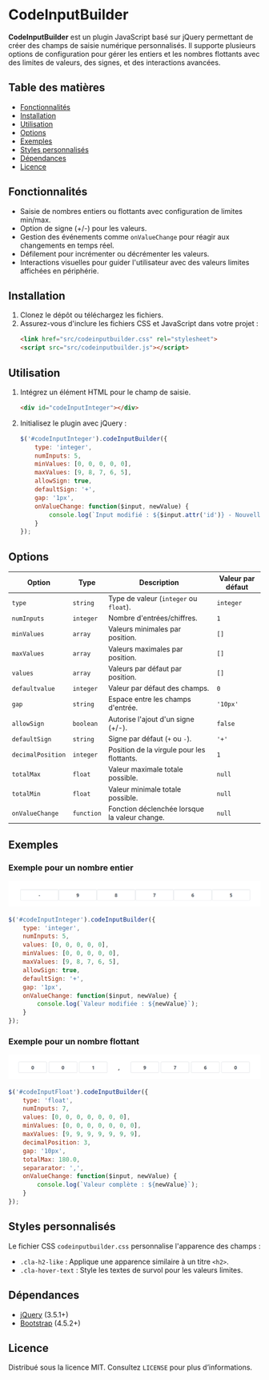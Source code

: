 
# CodeInputBuilder

**CodeInputBuilder** est un plugin JavaScript basé sur jQuery permettant de créer des champs de saisie numérique personnalisés. Il supporte plusieurs options de configuration pour gérer les entiers et les nombres flottants avec des limites de valeurs, des signes, et des interactions avancées.

## Table des matières
- [Fonctionnalités](#fonctionnalités)
- [Installation](#installation)
- [Utilisation](#utilisation)
- [Options](#options)
- [Exemples](#exemples)
- [Styles personnalisés](#styles-personnalisés)
- [Dépendances](#dépendances)
- [Licence](#licence)

## Fonctionnalités

- Saisie de nombres entiers ou flottants avec configuration de limites min/max.
- Option de signe (+/-) pour les valeurs.
- Gestion des événements comme `onValueChange` pour réagir aux changements en temps réel.
- Défilement pour incrémenter ou décrémenter les valeurs.
- Interactions visuelles pour guider l'utilisateur avec des valeurs limites affichées en périphérie.
  
## Installation

1. Clonez le dépôt ou téléchargez les fichiers.
2. Assurez-vous d'inclure les fichiers CSS et JavaScript dans votre projet :
   ```html
   <link href="src/codeinputbuilder.css" rel="stylesheet">
   <script src="src/codeinputbuilder.js"></script>
   ```

## Utilisation

1. Intégrez un élément HTML pour le champ de saisie.
   ```html
   <div id="codeInputInteger"></div>
   ```
2. Initialisez le plugin avec jQuery :
   ```javascript
   $('#codeInputInteger').codeInputBuilder({
       type: 'integer',
       numInputs: 5,
       minValues: [0, 0, 0, 0, 0],
       maxValues: [9, 8, 7, 6, 5],
       allowSign: true,
       defaultSign: '+',
       gap: '1px',
       onValueChange: function($input, newValue) {
           console.log(`Input modifié : ${$input.attr('id')} - Nouvelle valeur : ${newValue}`);
       }
   });
   ```

## Options

| Option              | Type         | Description                                                                                      | Valeur par défaut |
|---------------------|--------------|--------------------------------------------------------------------------------------------------|--------------------|
| `type`              | `string`     | Type de valeur (`integer` ou `float`).                                                           | `integer`         |
| `numInputs`         | `integer`    | Nombre d'entrées/chiffres.                                                                       | `1`               |
| `minValues`         | `array`      | Valeurs minimales par position.                                                                  | `[]`              |
| `maxValues`         | `array`      | Valeurs maximales par position.                                                                  | `[]`              |
| `values`            | `array`      | Valeurs par défaut par position.                                                                 | `[]`              |
| `defaultvalue`      | `integer`    | Valeur par défaut des champs.                                                                    | `0`               |
| `gap`               | `string`     | Espace entre les champs d'entrée.                                                                | `'10px'`          |
| `allowSign`         | `boolean`    | Autorise l'ajout d'un signe (+/-).                                                               | `false`           |
| `defaultSign`       | `string`     | Signe par défaut (`+` ou `-`).                                                                   | `'+'`             |
| `decimalPosition`   | `integer`    | Position de la virgule pour les flottants.                                                       | `1`               |
| `totalMax`          | `float`      | Valeur maximale totale possible.                                                                 | `null`            |
| `totalMin`          | `float`      | Valeur minimale totale possible.                                                                 | `null`            |
| `onValueChange`     | `function`   | Fonction déclenchée lorsque la valeur change.                                                    | `null`            |

## Exemples

### Exemple pour un nombre entier

![Exemple pour un nombre entier](img/exemple_input_integer.png)

```javascript
$('#codeInputInteger').codeInputBuilder({
    type: 'integer',
    numInputs: 5,
    values: [0, 0, 0, 0, 0],
    minValues: [0, 0, 0, 0, 0],
    maxValues: [9, 8, 7, 6, 5],
    allowSign: true,
    defaultSign: '+',
    gap: '1px',
    onValueChange: function($input, newValue) {
        console.log(`Valeur modifiée : ${newValue}`);
    }
});
```

### Exemple pour un nombre flottant

![Exemple pour un nombre flottant](img/exemple_input_float.png)

```javascript
$('#codeInputFloat').codeInputBuilder({
    type: 'float',
    numInputs: 7,
    values: [0, 0, 0, 0, 0, 0, 0],
    minValues: [0, 0, 0, 0, 0, 0, 0],
    maxValues: [9, 9, 9, 9, 9, 9, 9],
    decimalPosition: 3,
    gap: '10px',
    totalMax: 180.0,
    separarator: ',',
    onValueChange: function($input, newValue) {
        console.log(`Valeur complète : ${newValue}`);
    }
});
```

## Styles personnalisés

Le fichier CSS `codeinputbuilder.css` personnalise l'apparence des champs :
- `.cla-h2-like` : Applique une apparence similaire à un titre `<h2>`.
- `.cla-hover-text` : Style les textes de survol pour les valeurs limites.

## Dépendances

- [jQuery](https://jquery.com) (3.5.1+)
- [Bootstrap](https://getbootstrap.com) (4.5.2+)

## Licence

Distribué sous la licence MIT. Consultez `LICENSE` pour plus d’informations.
